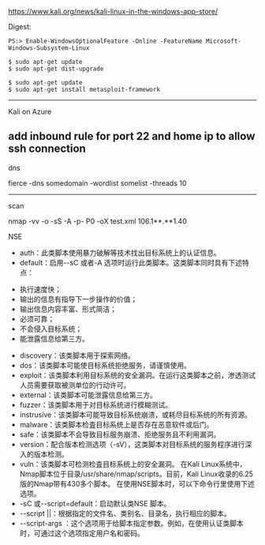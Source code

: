 https://www.kali.org/news/kali-linux-in-the-windows-app-store/

Digest:

```
PS:> Enable-WindowsOptionalFeature -Online -FeatureName Microsoft-Windows-Subsystem-Linux
```
```
$ sudo apt-get update
$ sudo apt-get dist-upgrade
```
```
$ sudo apt-get update
$ sudo apt-get install metasploit-framework
```

---
Kali on Azure

add inbound rule for port 22 and home ip to allow ssh connection
---
dns

fierce -dns somedomain -wordlist somelist -threads 10

---
scan

nmap -vv -o -sS -A -p- P0 -oX test.xml 106.1**.**1.40

NSE
- auth：此类脚本使用暴力破解等技术找出目标系统上的认证信息。
- default：启用--sC 或者-A 选项时运行此类脚本。这类脚本同时具有下述特点：
* 执行速度快；
* 输出的信息有指导下一步操作的价值；
* 输出信息内容丰富、形式简洁；
* 必须可靠；
* 不会侵入目标系统；
* 能泄露信息给第三方。
- discovery：该类脚本用于探索网络。
- dos：该类脚本可能使目标系统拒绝服务，请谨慎使用。
- exploit：该类脚本利用目标系统的安全漏洞。在运行这类脚本之前，渗透测试人员需要获取被测单位的行动许可。
- external：该类脚本可能泄露信息给第三方。
- fuzzer：该类脚本用于对目标系统进行模糊测试。
- instrusive：该类脚本可能导致目标系统崩溃，或耗尽目标系统的所有资源。
- malware：该类脚本检査目标系统上是否存在恶意软件或后门。
- safe：该类脚本不会导致目标服务崩溃、拒绝服务且不利用漏洞。
- version：配合版本检测选项（-sV），这类脚本对目标系统的服务程序进行深入的版本检测。
- vuln：该类脚本可检测检査目标系统上的安全漏洞。
在Kali Linux系统中，Nmap脚本位于目录/usr/share/nmap/scripts。目前，Kali Linux收录的6.25版的Nmap带有430多个脚本。
在使用NSE脚本时，可以下命令行里使用下述选项。
- -sC 或--script=default：启动默认类NSE 脚本。
- --script <filename>|<category>|<directories>：根据指定的文件名、类别名、目录名，执行相应的脚本。
- --script-args <args>：这个选项用于给脚本指定参数。例如，在使用认证类脚本时，可通过这个选项指定用户名和密码。
